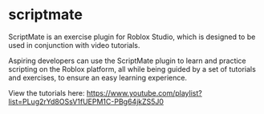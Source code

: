 # scriptmate
ScriptMate is an exercise plugin for Roblox Studio, which is designed to be used in conjunction with video tutorials.

Aspiring developers can use the ScriptMate plugin to learn and practice scripting on the Roblox platform, all while being guided by a set of tutorials and exercises, to ensure an easy learning experience.

View the tutorials here: https://www.youtube.com/playlist?list=PLug2rYd8OSsV1fUEPM1C-PBg64jkZS5J0
